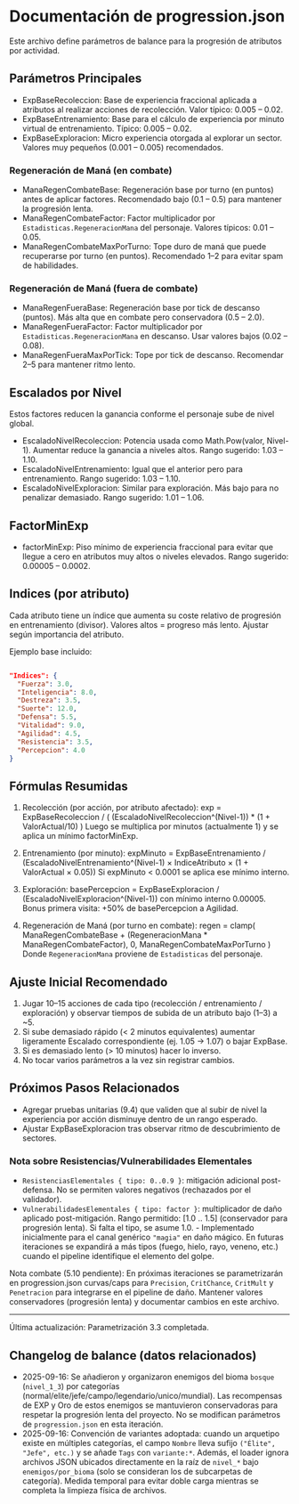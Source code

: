 # Documentación de progression.json

Este archivo define parámetros de balance para la progresión de atributos por actividad.

## Parámetros Principales

- ExpBaseRecoleccion: Base de experiencia fraccional aplicada a atributos al realizar acciones de recolección. Valor típico: 0.005 – 0.02.
- ExpBaseEntrenamiento: Base para el cálculo de experiencia por minuto virtual de entrenamiento. Típico: 0.005 – 0.02.
- ExpBaseExploracion: Micro experiencia otorgada al explorar un sector. Valores muy pequeños (0.001 – 0.005) recomendados.

### Regeneración de Maná (en combate)

- ManaRegenCombateBase: Regeneración base por turno (en puntos) antes de aplicar factores. Recomendado bajo (0.1 – 0.5) para mantener la progresión lenta.
- ManaRegenCombateFactor: Factor multiplicador por `Estadisticas.RegeneracionMana` del personaje. Valores típicos: 0.01 – 0.05.
- ManaRegenCombateMaxPorTurno: Tope duro de maná que puede recuperarse por turno (en puntos). Recomendado 1–2 para evitar spam de habilidades.

### Regeneración de Maná (fuera de combate)

- ManaRegenFueraBase: Regeneración base por tick de descanso (puntos). Más alta que en combate pero conservadora (0.5 – 2.0).
- ManaRegenFueraFactor: Factor multiplicador por `Estadisticas.RegeneracionMana` en descanso. Usar valores bajos (0.02 – 0.08).
- ManaRegenFueraMaxPorTick: Tope por tick de descanso. Recomendar 2–5 para mantener ritmo lento.

## Escalados por Nivel

Estos factores reducen la ganancia conforme el personaje sube de nivel global.

- EscaladoNivelRecoleccion: Potencia usada como Math.Pow(valor, Nivel-1). Aumentar reduce la ganancia a niveles
altos. Rango sugerido: 1.03 – 1.10.
- EscaladoNivelEntrenamiento: Igual que el anterior pero para entrenamiento. Rango sugerido: 1.03 – 1.10.
- EscaladoNivelExploracion: Similar para exploración. Más bajo para no penalizar demasiado. Rango sugerido: 1.01 – 1.06.

## FactorMinExp

- factorMinExp: Piso mínimo de experiencia fraccional para evitar que llegue a cero en atributos muy altos o niveles elevados. Rango sugerido: 0.00005 – 0.0002.

## Indices (por atributo)

Cada atributo tiene un índice que aumenta su coste relativo de progresión en entrenamiento (divisor). Valores altos = progreso más lento. Ajustar según importancia del atributo.

Ejemplo base incluido:

```json

"Indices": {
  "Fuerza": 3.0,
  "Inteligencia": 8.0,
  "Destreza": 3.5,
  "Suerte": 12.0,
  "Defensa": 5.5,
  "Vitalidad": 9.0,
  "Agilidad": 4.5,
  "Resistencia": 3.5,
  "Percepcion": 4.0
}
```

## Fórmulas Resumidas

1. Recolección (por acción, por atributo afectado):
   exp = ExpBaseRecoleccion / ( (EscaladoNivelRecoleccion^(Nivel-1)) * (1 + ValorActual/10) )
   Luego se multiplica por minutos (actualmente 1) y se aplica un mínimo factorMinExp.

2. Entrenamiento (por minuto):
   expMinuto = ExpBaseEntrenamiento / (EscaladoNivelEntrenamiento^(Nivel-1) × IndiceAtributo × (1 + ValorActual × 0.05))
   Si expMinuto < 0.0001 se aplica ese mínimo interno.

3. Exploración:
   basePercepcion = ExpBaseExploracion / (EscaladoNivelExploracion^(Nivel-1)) con mínimo interno 0.00005.
   Bonus primera visita: +50% de basePercepcion a Agilidad.

4. Regeneración de Maná (por turno en combate):
   regen = clamp( ManaRegenCombateBase + (RegeneracionMana * ManaRegenCombateFactor), 0, ManaRegenCombateMaxPorTurno )
   Donde `RegeneracionMana` proviene de `Estadisticas` del personaje.

## Ajuste Inicial Recomendado

1. Jugar 10–15 acciones de cada tipo (recolección / entrenamiento / exploración) y observar tiempos de subida de un atributo bajo (1–3) a ~5.
2. Si sube demasiado rápido (< 2 minutos equivalentes) aumentar ligeramente Escalado correspondiente (ej. 1.05 → 1.07) o bajar ExpBase.
3. Si es demasiado lento (> 10 minutos) hacer lo inverso.
4. No tocar varios parámetros a la vez sin registrar cambios.

## Próximos Pasos Relacionados

- Agregar pruebas unitarias (9.4) que validen que al subir de nivel la experiencia por acción disminuye dentro de un rango esperado.
- Ajustar ExpBaseExploracion tras observar ritmo de descubrimiento de sectores.

### Nota sobre Resistencias/Vulnerabilidades Elementales

- `ResistenciasElementales { tipo: 0..0.9 }`: mitigación adicional post-defensa. No se permiten valores negativos (rechazados por el validador).
- `VulnerabilidadesElementales { tipo: factor }`: multiplicador de daño aplicado post-mitigación. Rango permitido: [1.0 .. 1.5] (conservador para progresión lenta). Si falta el tipo, se asume 1.0.
      - Implementado inicialmente para el canal genérico `"magia"` en daño mágico. En futuras iteraciones se expandirá a más tipos (fuego, hielo, rayo, veneno, etc.) cuando el pipeline identifique el elemento del golpe.

Nota combate (5.10 pendiente): En próximas iteraciones se parametrizarán en progression.json curvas/caps para `Precision`, `CritChance`, `CritMult` y `Penetracion` para integrarse en el pipeline de daño. Mantener valores conservadores (progresión lenta) y documentar cambios en este archivo.

---
Última actualización: Parametrización 3.3 completada.

## Changelog de balance (datos relacionados)

- 2025-09-16: Se añadieron y organizaron enemigos del bioma `bosque` (`nivel_1_3`) por categorías (normal/elite/jefe/campo/legendario/unico/mundial). Las recompensas de EXP y Oro de estos enemigos se mantuvieron conservadoras para respetar la progresión lenta del proyecto. No se modifican parámetros de `progression.json` en esta iteración.
- 2025-09-16: Convención de variantes adoptada: cuando un arquetipo existe en múltiples categorías, el campo `Nombre` lleva sufijo `("Élite", "Jefe", etc.)` y se añade `Tags` con `variante:*`. Además, el loader ignora archivos JSON ubicados directamente en la raíz de `nivel_*` bajo `enemigos/por_bioma` (solo se consideran los de subcarpetas de categoría). Medida temporal para evitar doble carga mientras se completa la limpieza física de archivos.
